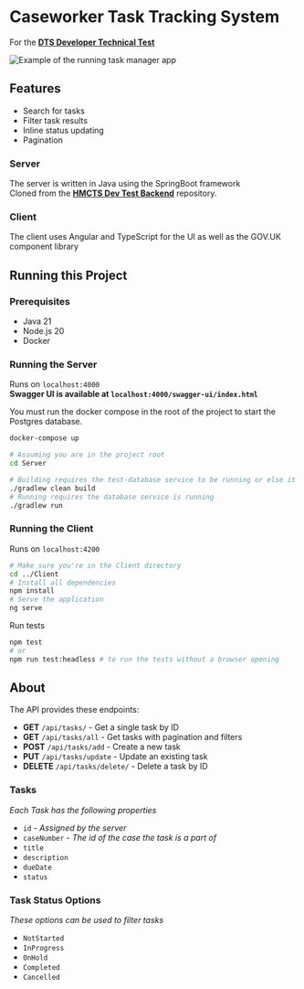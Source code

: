 # Caseworker Task Tracking System

For the [**DTS Developer Technical Test**](https://github.com/hmcts/dts-developer-challenge)


![Example of the running task manager app](https://github.com/user-attachments/assets/0d68ba42-dec3-46f0-9723-6e17c1eeb1b5)

## Features

* Search for tasks
* Filter task results
* Inline status updating
* Pagination


### Server

The server is written in Java using the SpringBoot framework \
Cloned from the [**HMCTS Dev Test Backend**](https://github.com/hmcts/hmcts-dev-test-backend/tree/master) repository.

### Client

The client uses Angular and TypeScript for the UI as well as the GOV.UK component library


## Running this Project

### Prerequisites

- Java 21
- Node.js 20
- Docker

### Running the Server

Runs on `localhost:4000` \
**Swagger UI is available at `localhost:4000/swagger-ui/index.html`**

You must run the docker compose in the root of the project to start the Postgres database.

```bash
docker-compose up
```

```bash
# Assuming you are in the project root
cd Server

# Building requires the test-database service to be running or else it will fail
./gradlew clean build 
# Running requires the database service is running
./gradlew run
```

### Running the Client

Runs on `localhost:4200`

```bash
# Make sure you're in the Client directory
cd ../Client
# Install all dependencies
npm install
# Serve the application
ng serve
```

Run tests
```bash
npm test
# or
npm run test:headless # to run the tests without a browser opening
```

## About

The API provides these endpoints:

- **GET** `/api/tasks/` - Get a single task by ID
- **GET** `/api/tasks/all` - Get tasks with pagination and filters
- **POST** `/api/tasks/add` - Create a new task
- **PUT** `/api/tasks/update` - Update an existing task
- **DELETE** `/api/tasks/delete/` - Delete a task by ID

### Tasks

*Each Task has the following properties*

- `id` - *Assigned by the server*
- `caseNumber` - *The id of the case the task is a part of*
- `title`
- `description`
- `dueDate`
- `status`

### Task Status Options

*These options can be used to filter tasks*

- `NotStarted`
- `InProgress`
- `OnHold`
- `Completed`
- `Cancelled`
